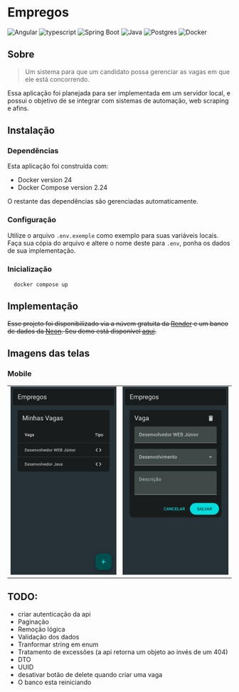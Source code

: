# Empregos

![Angular](https://img.shields.io/badge/angular-%23DD0031.svg?style=for-the-badge&logo=angular&logoColor=white)
![typescript](https://img.shields.io/badge/typescript-D4FAFF?style=for-the-badge&logo=typescript)
![Spring Boot](https://img.shields.io/badge/spring-6DB33F?style=for-the-badge&logoColor=white&logo=spring)
![Java](https://img.shields.io/badge/java-%23ED8B00.svg?style=for-the-badge&logo=openjdk&logoColor=white)
![Postgres](https://img.shields.io/badge/postgres-%23316192.svg?style=for-the-badge&logo=postgresql&logoColor=white)
![Docker](https://img.shields.io/badge/docker-%230db7ed.svg?style=for-the-badge&logo=docker&logoColor=white)

## Sobre

> Um sistema para que um candidato possa gerenciar as vagas em que ele está concorrendo.

Essa aplicação foi planejada para ser implementada em um servidor local, e possui o objetivo de se integrar com sistemas de automação, web scraping e afins.

## Instalação

### Dependências

Esta aplicação foi construída com:

- Docker version 24
- Docker Compose version 2.24

O restante das dependências são gerenciadas automaticamente.

### Configuração

Utilize o arquivo `.env.exemple` como exemplo para suas variáveis locais. Faça sua cópia do arquivo e altere o nome deste para `.env`, ponha os dados de sua implementação.

### Inicialização

```shell
  docker compose up
```

## Implementação

~~Esse projeto foi disponibilizado via a núvem gratuita da [Render](https://render.com/) e um banco de dados da [Neon](https://neon.tech/). Seu demo está disponível [aqui](https://empregos-dui6.onrender.com).~~

## Imagens das telas

### Mobile

<table>
  <tr>
    <td><img src="screenshots/mobile-home.png" /></td>
    <td><img src="screenshots/mobile-form.png" /></td>
  </tr>
</table>

## TODO:

- criar autenticação da api
- Paginação 
- Remoção lógica 
- Validação dos dados
- Tranformar string em enum
- Tratamento de excessões (a api retorna um objeto ao invés de um 404)
- DTO 
- UUID
- desativar botão de delete quando criar uma vaga
- O banco esta reiniciando
